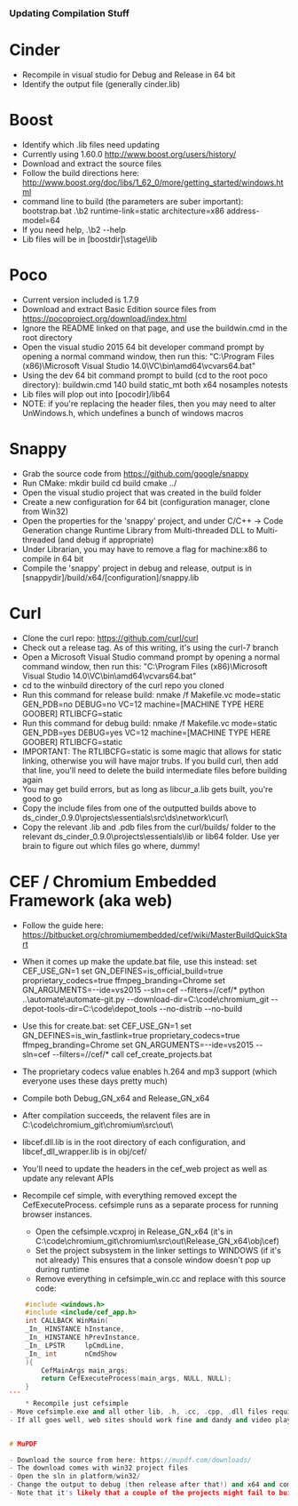 ### Updating Compilation Stuff

# Cinder 

- Recompile in visual studio for Debug and Release in 64 bit
- Identify the output file (generally cinder.lib)


# Boost

- Identify which .lib files need updating
- Currently using 1.60.0  http://www.boost.org/users/history/
- Download and extract the source files
- Follow the build directions here: http://www.boost.org/doc/libs/1_62_0/more/getting_started/windows.html
- command line to build (the parameters are suber important): 
    bootstrap.bat
	.\b2 runtime-link=static architecture=x86 address-model=64
- If you need help, .\b2 --help
- Lib files will be in [boostdir]\stage\lib



# Poco

- Current version included is 1.7.9
- Download and extract Basic Edition source files from https://pocoproject.org/download/index.html
- Ignore the README linked on that page, and use the buildwin.cmd in the root directory
- Open the visual studio 2015 64 bit developer command prompt by opening a normal command window, then run this: "C:\Program Files (x86)\Microsoft Visual Studio 14.0\VC\bin\amd64\vcvars64.bat"
- Using the dev 64 bit command prompt to build (cd to the root poco directory): buildwin.cmd 140 build static_mt both x64 nosamples notests
- Lib files will plop out into [pocodir]/lib64
- NOTE: if you're replacing the header files, then you may need to alter UnWindows.h, which undefines a bunch of windows macros 



# Snappy

- Grab the source code from https://github.com/google/snappy
- Run CMake:
    mkdir build
    cd build
	cmake ../
- Open the visual studio project that was created in the build folder
- Create a new configuration for 64 bit (configuration manager, clone from Win32)
- Open the properties for the 'snappy' project, and under C/C++ -> Code Generation change Runtime Library from Multi-threaded DLL to Multi-threaded (and debug if appropriate)
- Under Librarian, you may have to remove a flag for machine:x86 to compile in 64 bit
- Compile the 'snappy' project in debug and release, output is in [snappydir]/build/x64/[configuration]/snappy.lib


# Curl

- Clone the curl repo: https://github.com/curl/curl
- Check out a release tag. As of this writing, it's using the curl-7 branch
- Open a Microsoft Visual Studio command prompt by opening a normal command window, then run this: "C:\Program Files (x86)\Microsoft Visual Studio 14.0\VC\bin\amd64\vcvars64.bat"
- cd to the winbuild directory of the curl repo you cloned
- Run this command for release build: nmake /f Makefile.vc mode=static GEN_PDB=no DEBUG=no VC=12 machine=[MACHINE TYPE HERE GOOBER] RTLIBCFG=static
- Run this command for debug build: nmake /f Makefile.vc mode=static GEN_PDB=yes DEBUG=yes VC=12 machine=[MACHINE TYPE HERE GOOBER] RTLIBCFG=static
- IMPORTANT: The RTLIBCFG=static is some magic that allows for static linking, otherwise you will have major trubs. If you build curl, then add that line, you'll need to delete the build intermediate files before building again
- You may get build errors, but as long as libcur_a.lib gets built, you're good to go
- Copy the include files from one of the outputted builds above to ds_cinder_0.9.0\projects\essentials\src\ds\network\curl\
- Copy the relevant .lib and .pdb files from the curl/builds/ folder to the relevant ds_cinder_0.9.0\projects\essentials\lib or lib64 folder. Use yer brain to figure out which files go where, dummy!


# CEF / Chromium Embedded Framework (aka web)

- Follow the guide here: https://bitbucket.org/chromiumembedded/cef/wiki/MasterBuildQuickStart
- When it comes up make the update.bat file, use this instead:
    set CEF_USE_GN=1
    set GN_DEFINES=is_official_build=true proprietary_codecs=true ffmpeg_branding=Chrome
    set GN_ARGUMENTS=--ide=vs2015 --sln=cef --filters=//cef/*
    python ..\automate\automate-git.py --download-dir=C:\code\chromium_git --depot-tools-dir=C:\code\depot_tools --no-distrib --no-build
	
- Use this for create.bat:
    set CEF_USE_GN=1
    set GN_DEFINES=is_win_fastlink=true proprietary_codecs=true ffmpeg_branding=Chrome
    set GN_ARGUMENTS=--ide=vs2015 --sln=cef --filters=//cef/*
    call cef_create_projects.bat
	
- The proprietary codecs value enables h.264 and mp3 support (which everyone uses these days pretty much)
- Compile both Debug_GN_x64 and Release_GN_x64
- After compilation succeeds, the relavent files are in C:\code\chromium_git\chromium\src\out\
- libcef.dll.lib is in the root directory of each configuration, and libcef_dll_wrapper.lib is in obj/cef/
- You'll need to update the headers in the cef_web project as well as update any relevant APIs
- Recompile cef simple, with everything removed except the CefExecuteProcess. cefsimple runs as a separate process for running browser instances. 
	* Open the cefsimple.vcxproj in Release_GN_x64 (it's in C:\code\chromium_git\chromium\src\out\Release_GN_x64\obj\cef)
	* Set the project subsystem in the linker settings to WINDOWS (if it's not already) This ensures that a console window doesn't pop up during runtime
	* Remove everything in cefsimple_win.cc and replace with this source code:

````c++
	#include <windows.h>
	#include <include/cef_app.h>
	int CALLBACK WinMain(
	_In_ HINSTANCE hInstance,
	_In_ HINSTANCE hPrevInstance,
	_In_ LPSTR     lpCmdLine,
	_In_ int       nCmdShow
	){
		CefMainArgs main_args;
		return CefExecuteProcess(main_args, NULL, NULL);
	}
```
	* Recompile just cefsimple
- Move cefsimple.exe and all other lib, .h, .cc, .cpp, .dll files required from the new binary distribution to the cef_web project. Use the existing files as a guide.
- If all goes well, web sites should work fine and dandy and video playback should be working (use downstream.com's video sections to test)


# MuPDF

- Download the source from here: https://mupdf.com/downloads/
- The download comes with win32 project files
- Open the sln in platform/win32/
- Change the output to debug (then release after that!) and x64 and compile
- Note that it's likely that a couple of the projects might fail to build, that's ok as long as libmupdf, libthirdparty and libfonts succeed


